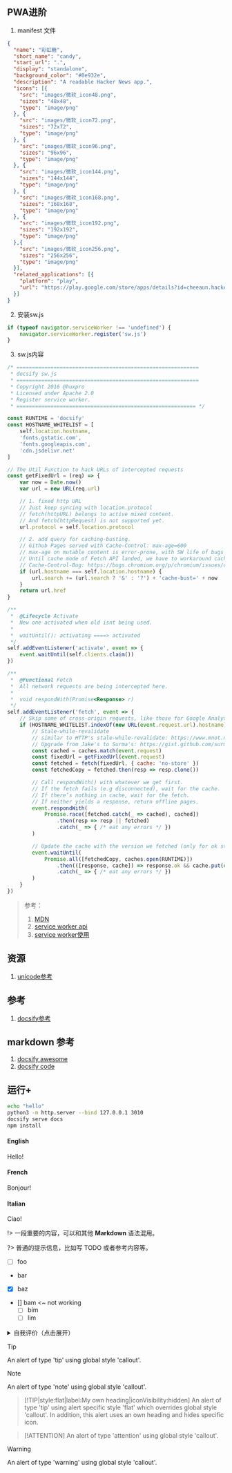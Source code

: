 ## PWA进阶
1. manifest 文件
```json
{
  "name": "彩虹糖",
  "short_name": "candy",
  "start_url": ".",
  "display": "standalone",
  "background_color": "#0e932e",
  "description": "A readable Hacker News app.",
  "icons": [{
    "src": "images/微软_icon48.png",
    "sizes": "48x48",
    "type": "image/png"
  }, {
    "src": "images/微软_icon72.png",
    "sizes": "72x72",
    "type": "image/png"
  }, {
    "src": "images/微软_icon96.png",
    "sizes": "96x96",
    "type": "image/png"
  }, {
    "src": "images/微软_icon144.png",
    "sizes": "144x144",
    "type": "image/png"
  }, {
    "src": "images/微软_icon168.png",
    "sizes": "168x168",
    "type": "image/png"
  }, {
    "src": "images/微软_icon192.png",
    "sizes": "192x192",
    "type": "image/png"
  },{
    "src": "images/微软_icon256.png",
    "sizes": "256x256",
    "type": "image/png"
  }],
  "related_applications": [{
    "platform": "play",
    "url": "https://play.google.com/store/apps/details?id=cheeaun.hackerweb"
  }]
}

```

2. 安装sw.js

```javascript
if (typeof navigator.serviceWorker !== 'undefined') {
    navigator.serviceWorker.register('sw.js')
}
```

3. sw.js内容

```javascript
/* ===========================================================
 * docsify sw.js
 * ===========================================================
 * Copyright 2016 @huxpro
 * Licensed under Apache 2.0
 * Register service worker.
 * ========================================================== */

const RUNTIME = 'docsify'
const HOSTNAME_WHITELIST = [
    self.location.hostname,
    'fonts.gstatic.com',
    'fonts.googleapis.com',
    'cdn.jsdelivr.net'
]

// The Util Function to hack URLs of intercepted requests
const getFixedUrl = (req) => {
    var now = Date.now()
    var url = new URL(req.url)

    // 1. fixed http URL
    // Just keep syncing with location.protocol
    // fetch(httpURL) belongs to active mixed content.
    // And fetch(httpRequest) is not supported yet.
    url.protocol = self.location.protocol

    // 2. add query for caching-busting.
    // Github Pages served with Cache-Control: max-age=600
    // max-age on mutable content is error-prone, with SW life of bugs can even extend.
    // Until cache mode of Fetch API landed, we have to workaround cache-busting with query string.
    // Cache-Control-Bug: https://bugs.chromium.org/p/chromium/issues/detail?id=453190
    if (url.hostname === self.location.hostname) {
        url.search += (url.search ? '&' : '?') + 'cache-bust=' + now
    }
    return url.href
}

/**
 *  @Lifecycle Activate
 *  New one activated when old isnt being used.
 *
 *  waitUntil(): activating ====> activated
 */
self.addEventListener('activate', event => {
    event.waitUntil(self.clients.claim())
})

/**
 *  @Functional Fetch
 *  All network requests are being intercepted here.
 *
 *  void respondWith(Promise<Response> r)
 */
self.addEventListener('fetch', event => {
    // Skip some of cross-origin requests, like those for Google Analytics.
    if (HOSTNAME_WHITELIST.indexOf(new URL(event.request.url).hostname) > -1) {
        // Stale-while-revalidate
        // similar to HTTP's stale-while-revalidate: https://www.mnot.net/blog/2007/12/12/stale
        // Upgrade from Jake's to Surma's: https://gist.github.com/surma/eb441223daaedf880801ad80006389f1
        const cached = caches.match(event.request)
        const fixedUrl = getFixedUrl(event.request)
        const fetched = fetch(fixedUrl, { cache: 'no-store' })
        const fetchedCopy = fetched.then(resp => resp.clone())

        // Call respondWith() with whatever we get first.
        // If the fetch fails (e.g disconnected), wait for the cache.
        // If there’s nothing in cache, wait for the fetch.
        // If neither yields a response, return offline pages.
        event.respondWith(
            Promise.race([fetched.catch(_ => cached), cached])
                .then(resp => resp || fetched)
                .catch(_ => { /* eat any errors */ })
        )

        // Update the cache with the version we fetched (only for ok status)
        event.waitUntil(
            Promise.all([fetchedCopy, caches.open(RUNTIME)])
                .then(([response, cache]) => response.ok && cache.put(event.request, response))
                .catch(_ => { /* eat any errors */ })
        )
    }
})
```
> 参考：
> 
>  1. [MDN](https://developer.mozilla.org/zh-CN/docs/Web/Manifest)    
>  1. [service worker api](https://developer.mozilla.org/zh-CN/docs/Web/API/Service_Worker_API)
>  3. [service worker使用](https://developer.mozilla.org/zh-CN/docs/Web/API/Service_Worker_API/Using_Service_Workers)

## 资源
1. [unicode参考](https://unicode-table.com/cn/emoji/)

## 参考
1. [docsify参考](https://docsify.js.org/#/zh-cn/markdown)

## markdown 参考
1. [docsify awesome](https://docsify.js.org/#/zh-cn/awesome)
2. [docsify code](https://github.com/docsifyjs/docsify/blob/develop/index.html)


## 运行+
```bash
echo "hello"
python3 -m http.server --bind 127.0.0.1 3010
docsify serve docs
npm install 
```

<button-counter></button-counter>
<!-- tabs:start -->

#### **English**

Hello!

#### **French**

Bonjour!

#### **Italian**

Ciao!

<!-- tabs:end -->


!> 一段重要的内容，可以和其他 **Markdown** 语法混用。

?> 普通的提示信息，比如写 TODO 或者参考内容等。

- [ ] foo
- bar
- [x] baz
- [] bam <~ not working
  - [ ] bim
  - [ ] lim

<details>
<summary>自我评价（点击展开）</summary>

- Abc
- Abc

</details>

> [!TIP]
> An alert of type 'tip' using global style 'callout'.



> [!NOTE]
> An alert of type 'note' using global style 'callout'.

> [!TIP|style:flat|label:My own heading|iconVisibility:hidden]
> An alert of type 'tip' using alert specific style 'flat' which overrides global style 'callout'.
> In addition, this alert uses an own heading and hides specific icon.


> [!ATTENTION]
> An alert of type 'attention' using global style 'callout'.


> [!WARNING]
> An alert of type 'warning' using global style 'callout'.
